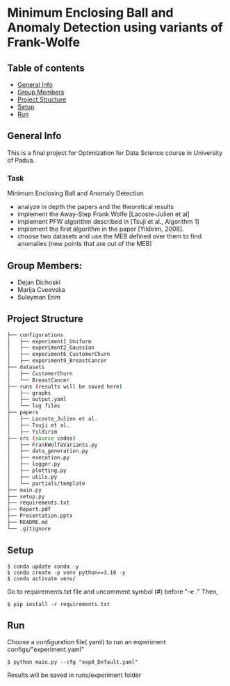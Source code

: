 # Minimum Enclosing Ball and Anomaly Detection using variants of Frank-Wolfe

## Table of contents
* [General Info](#General-Info)
* [Group Members](#Group-Members)
* [Project Structure](#Project-Structure)
* [Setup](#Setup)
* [Run](#Run)

## General Info
This is a final project for Optimization for Data Science course in University of Padua.

### Task
Minimum Enclosing Ball and Anomaly Detection
- analyze in depth the papers and the theoretical results
- implement the Away-Step Frank Wolfe [Lacoste-Julien et al]
- implement PFW algorithm described in [Tsuji et al., Algorithm 1]
- implement the first algorithm in the paper [Yildirim, 2008].
- choose two datasets and use the MEB defined over them to find anomalies (new points that are out of the MEB)

## Group Members:
- Dejan Dichoski
- Marija Cveevska
- Suleyman Erim

## Project Structure
```bash
├── configurations
│   ├── experiment1_Uniform
│   ├── experiment2_Gaussian
│   ├── experiment6_CustomerChurn
│   ├── experiment9_BreastCancer
├── datasets
│   ├── CustomerChurn
│   └── BreastCancer
├── runs (results will be saved here)
│   ├── graphs
│   ├── output.yaml
│   └── log files
├── papers
│   ├── Lacoste_Julien et al.
│   ├── Tsuji et al.
│   ├── Yıldırım
├── src (source codes)
│   ├── FrankWolfeVariants.py
│   ├── data_generation.py
│   ├── execution.py
│   ├── logger.py
│   ├── plotting.py
│   ├── utils.py
│   └── partials/template
├── main.py
├── setup.py
├── requirements.txt
├── Report.pdf
├── Presentation.pptx
├── README.md
└── .gitignore
```

## Setup
```
$ conda update conda -y
$ conda create -p venv python==3.10 -y
$ conda activate venv/
```
Go to  requirements.txt file and uncomment symbol (#) before "-e ."
Then,
```
$ pip install -r requirements.txt
```

## Run
Choose a configuration file(.yaml) to run an experiment
configs/"experiment.yaml"
```
$ python main.py --cfg "exp0_Default.yaml"
```
Results will be saved in runs/experiment folder


